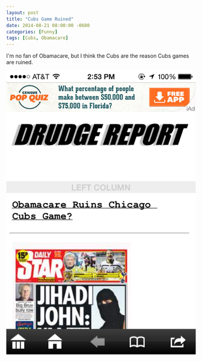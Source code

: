 ```yaml
---
layout: post
title: "Cubs Game Ruined"
date: 2014-08-21 08:00:00 -0600
categories: [Funny]
tags: [Cubs, Obamacare]
---
```


I'm no fan of Obamacare, but I think the Cubs are the reason Cubs games are ruined.

![pic](/assets/2014/08/img_1414.png)
